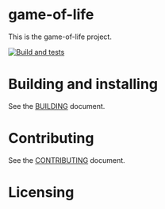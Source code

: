 # game-of-life

This is the game-of-life project.

[![Build and tests](https://github.com/bensuperpc/game-of-life/actions/workflows/linux.yml/badge.svg)](https://github.com/bensuperpc/game-of-life/actions/workflows/linux.yml)

# Building and installing

See the [BUILDING](BUILDING.md) document.

# Contributing

See the [CONTRIBUTING](CONTRIBUTING.md) document.

# Licensing

<!--
Please go to https://choosealicense.com/ and choose a license that fits your
needs. GNU GPLv3 is a pretty nice option ;-)
-->
